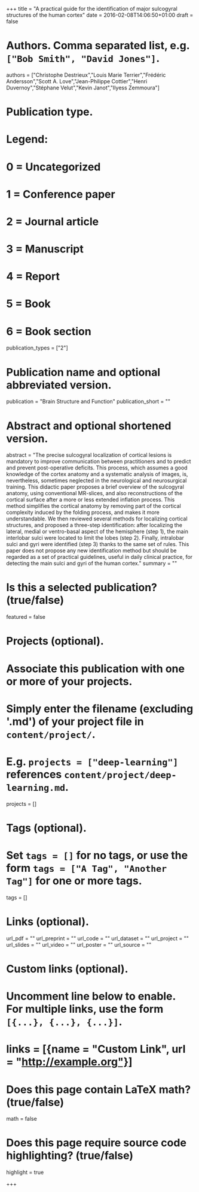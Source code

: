 +++
title = "A practical guide for the identification of major sulcogyral structures of the human cortex"
date = 2016-02-08T14:06:50+01:00
draft = false

# Authors. Comma separated list, e.g. `["Bob Smith", "David Jones"]`.
authors = ["Christophe Destrieux","Louis Marie Terrier","Frédéric Andersson","Scott A. Love","Jean-Philippe Cottier","Henri Duvernoy","Stéphane Velut","Kevin Janot","Ilyess Zemmoura"]

# Publication type.
# Legend:
# 0 = Uncategorized
# 1 = Conference paper
# 2 = Journal article
# 3 = Manuscript
# 4 = Report
# 5 = Book
# 6 = Book section
publication_types = ["2"]

# Publication name and optional abbreviated version.
publication = "Brain Structure and Function"
publication_short = ""

# Abstract and optional shortened version.
abstract = "The precise sulcogyral localization of cortical lesions is mandatory to improve communication between practitioners and to predict and prevent post-operative deficits. This process, which assumes a good knowledge of the cortex anatomy and a systematic analysis of images, is, nevertheless, sometimes neglected in the neurological and neurosurgical training. This didactic paper proposes a brief overview of the sulcogyral anatomy, using conventional MR-slices, and also reconstructions of the cortical surface after a more or less extended inflation process. This method simplifies the cortical anatomy by removing part of the cortical complexity induced by the folding process, and makes it more understandable. We then reviewed several methods for localizing cortical structures, and proposed a three-step identification: after localizing the lateral, medial or ventro-basal aspect of the hemisphere (step 1), the main interlobar sulci were located to limit the lobes (step 2). Finally, intralobar sulci and gyri were identified (step 3) thanks to the same set of rules. This paper does not propose any new identification method but should be regarded as a set of practical guidelines, useful in daily clinical practice, for detecting the main sulci and gyri of the human cortex."
summary = ""

# Is this a selected publication? (true/false)
featured = false

# Projects (optional).
#   Associate this publication with one or more of your projects.
#   Simply enter the filename (excluding '.md') of your project file in `content/project/`.
#   E.g. `projects = ["deep-learning"]` references `content/project/deep-learning.md`.
projects = []

# Tags (optional).
#   Set `tags = []` for no tags, or use the form `tags = ["A Tag", "Another Tag"]` for one or more tags.
tags = []

# Links (optional).
url_pdf = ""
url_preprint = ""
url_code = ""
url_dataset = ""
url_project = ""
url_slides = ""
url_video = ""
url_poster = ""
url_source = ""

# Custom links (optional).
#   Uncomment line below to enable. For multiple links, use the form `[{...}, {...}, {...}]`.
# links = [{name = "Custom Link", url = "http://example.org"}]

# Does this page contain LaTeX math? (true/false)
math = false

# Does this page require source code highlighting? (true/false)
highlight = true


+++
